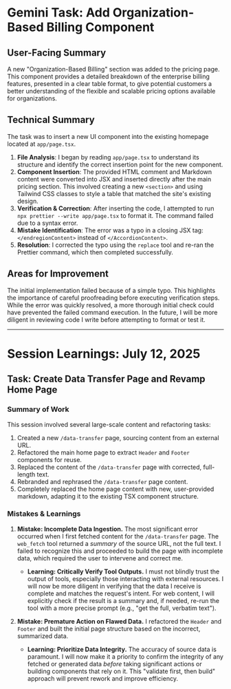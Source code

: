 # Gemini Task: Add Organization-Based Billing Component

## User-Facing Summary

A new "Organization-Based Billing" section was added to the pricing page. This component provides a detailed breakdown of the enterprise billing features, presented in a clear table format, to give potential customers a better understanding of the flexible and scalable pricing options available for organizations.

## Technical Summary

The task was to insert a new UI component into the existing homepage located at `app/page.tsx`.

1.  **File Analysis**: I began by reading `app/page.tsx` to understand its structure and identify the correct insertion point for the new component.
2.  **Component Insertion**: The provided HTML comment and Markdown content were converted into JSX and inserted directly after the main pricing section. This involved creating a new `<section>` and using Tailwind CSS classes to style a table that matched the site's existing design.
3.  **Verification & Correction**: After inserting the code, I attempted to run `npx prettier --write app/page.tsx` to format it. The command failed due to a syntax error.
4.  **Mistake Identification**: The error was a typo in a closing JSX tag: `</endregionContent>` instead of `</AccordionContent>`.
5.  **Resolution**: I corrected the typo using the `replace` tool and re-ran the Prettier command, which then completed successfully.

## Areas for Improvement

The initial implementation failed because of a simple typo. This highlights the importance of careful proofreading before executing verification steps. While the error was quickly resolved, a more thorough initial check could have prevented the failed command execution. In the future, I will be more diligent in reviewing code I write before attempting to format or test it.

---

# Session Learnings: July 12, 2025

## Task: Create Data Transfer Page and Revamp Home Page

### Summary of Work

This session involved several large-scale content and refactoring tasks:
1.  Created a new `/data-transfer` page, sourcing content from an external URL.
2.  Refactored the main home page to extract `Header` and `Footer` components for reuse.
3.  Replaced the content of the `/data-transfer` page with corrected, full-length text.
4.  Rebranded and rephrased the `/data-transfer` page content.
5.  Completely replaced the home page content with new, user-provided markdown, adapting it to the existing TSX component structure.

### Mistakes & Learnings

1.  **Mistake: Incomplete Data Ingestion.** The most significant error occurred when I first fetched content for the `/data-transfer` page. The `web_fetch` tool returned a *summary* of the source URL, not the full text. I failed to recognize this and proceeded to build the page with incomplete data, which required the user to intervene and correct me.

    *   **Learning: Critically Verify Tool Outputs.** I must not blindly trust the output of tools, especially those interacting with external resources. I will now be more diligent in verifying that the data I receive is complete and matches the request's intent. For web content, I will explicitly check if the result is a summary and, if needed, re-run the tool with a more precise prompt (e.g., "get the full, verbatim text").

2.  **Mistake: Premature Action on Flawed Data.** I refactored the `Header` and `Footer` and built the initial page structure based on the incorrect, summarized data.

    *   **Learning: Prioritize Data Integrity.** The accuracy of source data is paramount. I will now make it a priority to confirm the integrity of any fetched or generated data *before* taking significant actions or building components that rely on it. This "validate first, then build" approach will prevent rework and improve efficiency.